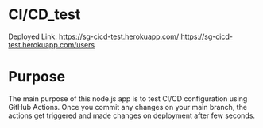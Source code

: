 # CI/CD_test
Deployed Link: https://sg-cicd-test.herokuapp.com/
               https://sg-cicd-test.herokuapp.com/users

# Purpose
The main purpose of this node.js app is to test CI/CD configuration using GitHub Actions.
Once you commit any changes on your main branch, the actions get triggered and made changes on deployment after few seconds.
